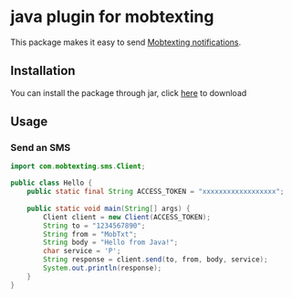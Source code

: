 # java plugin for mobtexting

This package makes it easy to send [Mobtexting notifications](https://mobtexting.com).

## Installation

You can install the package through jar, click [here](https://github.com/mobtexting/mobtexting-java/raw/master/Mobtexting.jar "here") to download

## Usage

### Send an SMS

```java
import com.mobtexting.sms.Client;

public class Hello {
    public static final String ACCESS_TOKEN = "xxxxxxxxxxxxxxxxxx";
    
    public static void main(String[] args) {
        Client client = new Client(ACCESS_TOKEN);
        String to = "1234567890";
        String from = "MobTxt";
        String body = "Hello from Java!";
        char service = 'P';
        String response = client.send(to, from, body, service);
        System.out.println(response);
    }
}
```
